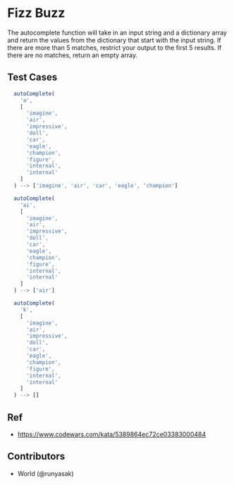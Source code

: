 # Fizz Buzz

The autocomplete function will take in an input string and a dictionary array and return the values from the dictionary that start with the input string. If there are more than 5 matches, restrict your output to the first 5 results. If there are no matches, return an empty array.

## Test Cases

```js
  autoComplete(
    'a',
    [
      'imagine',
      'air',
      'impressive',
      'doll',
      'car',
      'eagle',
      'champion',
      'figure',
      'internal',
      'internal'
    ]
  ) --> ['imagine', 'air', 'car', 'eagle', 'champion']
```

```js
  autoComplete(
    'ai',
    [
      'imagine',
      'air',
      'impressive',
      'doll',
      'car',
      'eagle',
      'champion',
      'figure',
      'internal',
      'internal'
    ]
  ) --> ['air']
```

```js
  autoComplete(
    'k',
    [
      'imagine',
      'air',
      'impressive',
      'doll',
      'car',
      'eagle',
      'champion',
      'figure',
      'internal',
      'internal'
    ]
  ) --> []
```

## Ref

- https://www.codewars.com/kata/5389864ec72ce03383000484

## Contributors

- World (@runyasak)
